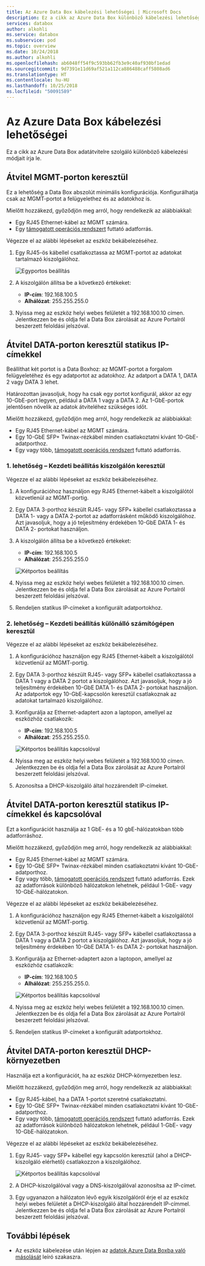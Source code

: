 ```yaml
---
title: Az Azure Data Box kábelezési lehetőségei | Microsoft Docs
description: Ez a cikk az Azure Data Box különböző kábelezési lehetőségeit írja le.
services: databox
author: alkohli
ms.service: databox
ms.subservice: pod
ms.topic: overview
ms.date: 10/24/2018
ms.author: alkohli
ms.openlocfilehash: ab6048ff54f9c593bb62fb3e9c40af930bf1edad
ms.sourcegitcommit: 9d7391e11d69af521a112ca886488caff5808ad6
ms.translationtype: HT
ms.contentlocale: hu-HU
ms.lasthandoff: 10/25/2018
ms.locfileid: "50091589"
---
```

# <a name="cabling-options-for-your-azure-data-box"></a>Az Azure Data Box kábelezési lehetőségei

Ez a cikk az Azure Data Box adatátvitelre szolgáló különböző kábelezési módjait írja le.

## <a name="transfer-via-mgmt-port"></a>Átvitel MGMT-porton keresztül

Ez a lehetőség a Data Box abszolút minimális konfigurációja. Konfigurálhatja csak az MGMT-portot a felügyelethez és az adatokhoz is.

Mielőtt hozzákezd, győződjön meg arról, hogy rendelkezik az alábbiakkal:

- Egy RJ45 Ethernet-kábel az MGMT számára.
- Egy [támogatott operációs rendszert](data-box-system-requirements.md#supported-operating-systems-for-clients) futtató adatforrás.

Végezze el az alábbi lépéseket az eszköz bekábelezéséhez.

1. Egy RJ45-ös kábellel csatlakoztassa az MGMT-portot az adatokat tartalmazó kiszolgálóhoz.

    ![Egyportos beállítás](media/data-box-cable-options/cabling-mgmt-only.png)

2. A kiszolgálón állítsa be a következő értékeket:

    - **IP-cím**: 192.168.100.5
    - **Alhálózat**: 255.255.255.0

3. Nyissa meg az eszköz helyi webes felületét a 192.168.100.10 címen. Jelentkezzen be és oldja fel a Data Box zárolását az Azure Portalról beszerzett feloldási jelszóval.


## <a name="transfer-via-data-port-with-static-ips"></a>Átvitel DATA-porton keresztül statikus IP-címekkel

Beállíthat két portot is a Data Boxhoz: az MGMT-portot a forgalom felügyeletéhez és egy adatportot az adatokhoz. Az adatport a DATA 1, DATA 2 vagy DATA 3 lehet.

Határozottan javasoljuk, hogy ha csak egy portot konfigurál, akkor az egy 10-GbE-port legyen, például a DATA 1 vagy a DATA 2. Az 1-GbE-portok jelentősen növelik az adatok átviteléhez szükséges időt.

Mielőtt hozzákezd, győződjön meg arról, hogy rendelkezik az alábbiakkal:

- Egy RJ45 Ethernet-kábel az MGMT számára.
- Egy 10-GbE SFP+ Twinax-rézkábel minden csatlakoztatni kívánt 10-GbE-adatporthoz.
- Egy vagy több, [támogatott operációs rendszert](data-box-system-requirements.md#supported-operating-systems-for-clients) futtató adatforrás.

### <a name="option-1---initial-setup-via-server"></a>1. lehetőség – Kezdeti beállítás kiszolgálón keresztül

Végezze el az alábbi lépéseket az eszköz bekábelezéséhez.

1. A konfigurációhoz használjon egy RJ45 Ethernet-kábelt a kiszolgálótól közvetlenül az MGMT-portig.
2. Egy DATA 3-porthoz készült RJ45- vagy SFP+ kábellel csatlakoztassa a DATA 1- vagy a DATA 2-portot az adatforrásként működő kiszolgálóhoz. Azt javasoljuk, hogy a jó teljesítmény érdekében 10-GbE DATA 1- és DATA 2- portokat használjon.
3. A kiszolgálón állítsa be a következő értékeket:

    - **IP-cím**: 192.168.100.5
    - **Alhálózat**: 255.255.255.0

    ![Kétportos beállítás](media/data-box-cable-options/cabling-2-port-setup.png)

3. Nyissa meg az eszköz helyi webes felületét a 192.168.100.10 címen. Jelentkezzen be és oldja fel a Data Box zárolását az Azure Portalról beszerzett feloldási jelszóval.
4. Rendeljen statikus IP-címeket a konfigurált adatportokhoz.

### <a name="option-2---initial-setup-via-separate-computer"></a>2. lehetőség – Kezdeti beállítás különálló számítógépen keresztül

Végezze el az alábbi lépéseket az eszköz bekábelezéséhez.

1. A konfigurációhoz használjon egy RJ45 Ethernet-kábelt a kiszolgálótól közvetlenül az MGMT-portig.
2. Egy DATA 3-porthoz készült RJ45- vagy SFP+ kábellel csatlakoztassa a DATA 1 vagy a DATA 2 portot a kiszolgálóhoz. Azt javasoljuk, hogy a jó teljesítmény érdekében 10-GbE DATA 1- és DATA 2- portokat használjon. Az adatportok egy 10-GbE-kapcsolón keresztül csatlakoznak az adatokat tartalmazó kiszolgálóhoz.
3. Konfigurálja az Ethernet-adaptert azon a laptopon, amellyel az eszközhöz csatlakozik:

    - **IP-cím**: 192.168.100.5
    - **Alhálózat**: 255.255.255.0.

    ![Kétportos beállítás kapcsolóval](media/data-box-cable-options/cabling-with-static-ip.png)

3. Nyissa meg az eszköz helyi webes felületét a 192.168.100.10 címen. Jelentkezzen be és oldja fel a Data Box zárolását az Azure Portalról beszerzett feloldási jelszóval.
4. Azonosítsa a DHCP-kiszolgáló által hozzárendelt IP-címeket.

## <a name="transfer-via-data-port-with-static-ips-using-a-switch"></a>Átvitel DATA-porton keresztül statikus IP-címekkel és kapcsolóval 

Ezt a konfigurációt használja az 1 GbE- és a 10 gbE-hálózatokban több adatforráshoz.

Mielőtt hozzákezd, győződjön meg arról, hogy rendelkezik az alábbiakkal:

- Egy RJ45 Ethernet-kábel az MGMT számára.
- Egy 10-GbE SFP+ Twinax-rézkábel minden csatlakoztatni kívánt 10-GbE-adatporthoz.
- Egy vagy több, [támogatott operációs rendszert](data-box-system-requirements.md#supported-operating-systems-for-clients) futtató adatforrás. Ezek az adatforrások különböző hálózatokon lehetnek, például 1-GbE- vagy 10-GbE-hálózatokon.

Végezze el az alábbi lépéseket az eszköz bekábelezéséhez.

1. A konfigurációhoz használjon egy RJ45 Ethernet-kábelt a kiszolgálótól közvetlenül az MGMT-portig.
2. Egy DATA 3-porthoz készült RJ45- vagy SFP+ kábellel csatlakoztassa a DATA 1 vagy a DATA 2 portot a kiszolgálóhoz. Azt javasoljuk, hogy a jó teljesítmény érdekében 10-GbE DATA 1- és DATA 2- portokat használjon.
3. Konfigurálja az Ethernet-adaptert azon a laptopon, amellyel az eszközhöz csatlakozik:

    - **IP-cím**: 192.168.100.5
    - **Alhálózat**: 255.255.255.0.

    ![Kétportos beállítás kapcsolóval](media/data-box-cable-options/cabling-with-switch-static-ip.png)

3. Nyissa meg az eszköz helyi webes felületét a 192.168.100.10 címen. Jelentkezzen be és oldja fel a Data Box zárolását az Azure Portalról beszerzett feloldási jelszóval.
4. Rendeljen statikus IP-címeket a konfigurált adatportokhoz.


## <a name="transfer-via-data-port-in-a-dhcp-environment"></a>Átvitel DATA-porton keresztül DHCP-környezetben

Használja ezt a konfigurációt, ha az eszköz DHCP-környezetben lesz.

Mielőtt hozzákezd, győződjön meg arról, hogy rendelkezik az alábbiakkal:

- Egy RJ45-kábel, ha a DATA 1-portot szeretné csatlakoztatni.
- Egy 10-GbE SFP+ Twinax-rézkábel minden csatlakoztatni kívánt 10-GbE-adatporthoz.
- Egy vagy több, [támogatott operációs rendszert](data-box-system-requirements.md#supported-operating-systems-for-clients) futtató adatforrás. Ezek az adatforrások különböző hálózatokon lehetnek, például 1-GbE- vagy 10-GbE-hálózatokon.

Végezze el az alábbi lépéseket az eszköz bekábelezéséhez.

1. Egy RJ45- vagy SFP+ kábellel egy kapcsolón keresztül (ahol a DHCP-kiszolgáló elérhető) csatlakozzon a kiszolgálóhoz.

    ![Kétportos beállítás kapcsolóval](media/data-box-cable-options/cabling-dhcp-data-only.png)
2. A DHCP-kiszolgálóval vagy a DNS-kiszolgálóval azonosítsa az IP-címet.
3. Egy ugyanazon a hálózaton lévő egyik kiszolgálóról érje el az eszköz helyi webes felületét a DHCP-kiszolgáló által hozzárendelt IP-címmel. Jelentkezzen be és oldja fel a Data Box zárolását az Azure Portalról beszerzett feloldási jelszóval.

## <a name="next-steps"></a>További lépések

- Az eszköz kábelezése után lépjen az [adatok Azure Data Boxba való másolását](data-box-deploy-copy-data.md) leíró szakaszra.
